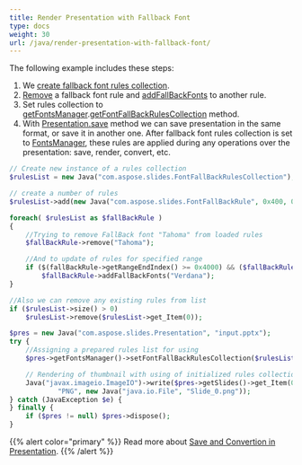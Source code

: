 ```yaml
---
title: Render Presentation with Fallback Font
type: docs
weight: 30
url: /java/render-presentation-with-fallback-font/
---
```


The following example includes these steps:

1. We [create fallback font rules collection](/slides/java/create-fallback-fonts-collection/).
1. [Remove](https://apireference.aspose.com/slides/java/com.aspose.slides/FontFallBackRule#remove-java.lang.String-) a fallback font rule and [addFallBackFonts](https://apireference.aspose.com/slides/java/com.aspose.slides/FontFallBackRule#addFallBackFonts-java.lang.String-) to another rule.
1. Set rules collection to [getFontsManager](https://apireference.aspose.com/slides/java/com.aspose.slides/Presentation#getFontsManager--).[getFontFallBackRulesCollection](https://apireference.aspose.com/slides/java/com.aspose.slides/FontsManager#getFontFallBackRulesCollection--) method.
1. With [Presentation.save](https://apireference.aspose.com/slides/java/com.aspose.slides/Presentation#save-java.lang.String-int-) method we can save presentation in the same format, or save it in another one. After fallback font rules collection is set to [FontsManager](https://apireference.aspose.com/slides/java/com.aspose.slides/FontsManager), these rules are applied during any operations over the presentation: save, render, convert, etc.

```php
// Create new instance of a rules collection
$rulesList = new Java("com.aspose.slides.FontFallBackRulesCollection");

// create a number of rules
$rulesList->add(new Java("com.aspose.slides.FontFallBackRule", 0x400, 0x4FF, "Times New Roman"));

foreach( $rulesList as $fallBackRule )
{
    //Trying to remove FallBack font "Tahoma" from loaded rules
    $fallBackRule->remove("Tahoma");

    //And to update of rules for specified range
    if ($(fallBackRule->getRangeEndIndex() >= 0x4000) && ($fallBackRule->getRangeStartIndex() < 0x5000))
        $fallBackRule->addFallBackFonts("Verdana");
}

//Also we can remove any existing rules from list
if ($rulesList->size() > 0)
    $rulesList->remove($rulesList->get_Item(0));

$pres = new Java("com.aspose.slides.Presentation", "input.pptx");
try {
    //Assigning a prepared rules list for using
    $pres->getFontsManager()->setFontFallBackRulesCollection($rulesList);

    // Rendering of thumbnail with using of initialized rules collection and saving to PNG
    Java("javax.imageio.ImageIO")->write($pres->getSlides()->get_Item(0)->getThumbnail(1, 1), 
            "PNG", new Java("java.io.File", "Slide_0.png"));
} catch (JavaException $e) {
} finally {
    if ($pres != null) $pres->dispose();
}
```

{{% alert color="primary" %}} 
Read more about [Save and Convertion in Presentation](/slides/java/creating-saving-and-converting-a-presentation/).
{{% /alert %}}